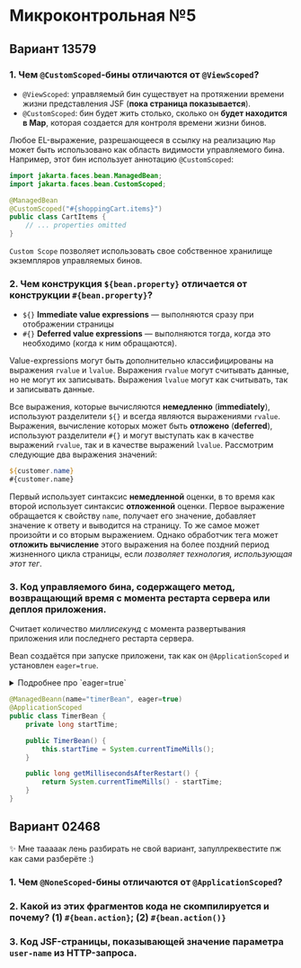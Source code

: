 # Микроконтрольная №5

## Вариант 13579

### 1. Чем `@CustomScoped`-бины отличаются от `@ViewScoped`?

- `@ViewScoped`: управляемый бин существует на протяжении времени жизни представления JSF (**пока страница показывается**).
- `@CustomScoped`: бин будет жить столько, сколько он **будет находится в Map**, которая создается для контроля времени жизни бинов.

Любое EL-выражение, разрешающееся в ссылку на реализацию `Map` может быть использовано как  область видимости управляемого бина. Например, этот бин использует аннотацию `@CustomScoped`:

```java
import jakarta.faces.bean.ManagedBean;
import jakarta.faces.bean.CustomScoped;

@ManagedBean
@CustomScoped("#{shoppingCart.items}")
public class CartItems {
    // ... properties omitted
}
```
`Custom Scope` позволяет использовать свое собственное хранилище экземпляров управляемых бинов.


### 2. Чем конструкция `${bean.property}` отличается от конструкции `#{bean.property}`?

- `${}` **Immediate value expressions** — выполняются сразу при отображении страницы
- `#{}` **Deferred value expressions** — выполняются тогда, когда это необходимо (когда к ним обращаются).

Value-expressions могут быть дополнительно классифицированы на выражения `rvalue` и `lvalue`. Выражения `rvalue` могут считывать данные, но не могут их записывать. Выражения `lvalue` могут как считывать, так и записывать данные.

Все выражения, которые вычисляются **немедленно** (**immediately**), используют разделители `${}` и всегда являются выражениями `rvalue`. Выражения, вычисление которых может быть **отложено** (**deferred**), используют разделители `#{}` и могут выступать как в качестве выражений `rvalue`, так и в качестве выражений `lvalue`. Рассмотрим следующие два выражения значений:

```jsp
${customer.name}
#{customer.name}
```

Первый использует синтаксис **немедленной** оценки, в то время как второй использует синтаксис **отложенной** оценки. Первое выражение обращается к свойству `name`, получает его значение, добавляет значение к ответу и выводится на страницу. То же самое может произойти и со вторым выражением. Однако обработчик тега может **отложить вычисление** этого выражения на более поздний период жизненного цикла страницы, если *позволяет технология, использующая этот тег*.


### 3. Код управляемого бина, содержащего метод, возвращающий время с момента рестарта сервера или деплоя приложения.

Считает количество *миллисекунд* с момента развертывания приложения или последнего рестарта сервера.

Bean создаётся при запуске приложени, так как он `@ApplicationScoped` и установлен `eager=true`.

<details>
  <summary>Подробнее про `eager=true`</summary>

  Управляемые bean-компоненты создаются **лениво**. То есть они создаются **при выполнении запроса из приложения**.

  Чтобы принудительно создать экземпляр bean-компонента области приложения и поместить его в application scope **сразу после запуска** приложения и до того, как будет сделан какой-либо запрос, атрибуту `eager` управляемого bean-компонента должно быть присвоено значение `true`.
</details>


```java
@ManagedBeann(name="timerBean", eager=true)
@ApplicationScoped
public class TimerBean {
    private long startTime;

    public TimerBean() {
        this.startTime = System.currentTimeMills();
    }

    public long getMillisecondsAfterRestart() {
        return System.currentTimeMills() - startTime;
    }
}
```

## Вариант 02468

:sparkles: Мне тааааак лень разбирать не свой вариант, запуллреквестите пж как сами разберёте :)

### 1. Чем `@NoneScoped`-бины отличаются от `@ApplicationScoped`?

### 2. Какой из этих фрагментов кода не скомпилируется и почему? **(1)** `#{bean.action}`; **(2)** `#{bean.action()}`

### 3. Код JSF-страницы, показывающей значение параметра `user-name` из HTTP-запроса.
